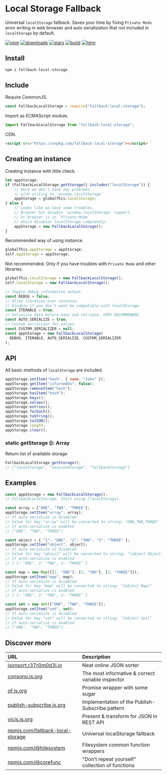 # Local Storage Fallback

Universal `localStorage` fallback.
Saves your time by fixing `Private Mode` error writing in web browser and
auto serialization that not included in `localStorage` by default.

[![npm](https://badgen.net/npm/v/fallback-local-storage?&icon=npm&label=npm&color=DD3636)](https://github.com/r37r0m0d3l/fallback-local-storage)
[![downloads](https://badgen.net/npm/dt/fallback-local-storage?&icon=terminal&label=downloads&color=009688)](https://github.com/r37r0m0d3l/fallback-local-storage)
[![stars](https://badgen.net/github/stars/r37r0m0d3l/fallback-local-storage?&icon=github&label=stars&color=ffcc33)](https://github.com/r37r0m0d3l/fallback-local-storage)
[![build](https://badgen.net/travis/r37r0m0d3l/fallback-local-storage?&icon=travis&label=build)](https://github.com/r37r0m0d3l/fallback-local-storage)
[![lgtm](https://badgen.net/lgtm/grade/g/r37r0m0d3l/fallback-local-storage?&icon=lgtm&label=lgtm:js/ts&color=00C853&v=1.5.0)](https://github.com/r37r0m0d3l/fallback-local-storage)

## Install

```bash
npm i fallback-local-storage
```

## Include

Require CommonJS.

```javascript
const FallbackLocalStorage = require("fallback-local-storage");
```

Import as ECMAScript module.

```javascript
import FallbackLocalStorage from "fallback-local-storage";
```

CDN.

```html
<script src="https://unpkg.com/fallback-local-storage"></script>
```

## Creating an instance

Creating instance with little check.

```javascript
let appStorage;
if (FallbackLocalStorage.getStorage().includes("localStorage")) {
	// Here we don't have any problems
	// with writing to `window.localStorage`
	appStorage = globalThis.localStorage;
} else {
	// Looks like we have some troubles.
	// Browser has disable `window.localStorage` support.
	// Or browser is in `Private Mode`
	// which disables localStorage completely.
	appStorage = new FallbackLocalStorage();
}
```

Recommended way of using instance.

```javascript
globalThis.appStorage = appStorage;
self.appStorage = appStorage;
```

Not recommended. Only if you have troubles with `Private Mode` and other libraries.

```javascript
globalThis.localStorage = new FallbackLocalStorage();
self.localStorage = new FallbackLocalStorage();
```

```javascript
// Toggle debug information output.
const DEBUG = false;
// Allow iteration over instance.
// Disable if you don't want be compatible with localStorage.
const ITERABLE = true;
// Serialize data before save and retrieve. VERY RECOMMENDED.
const AUTO_SERIALIZE = true;
// Custom serializer for values.
const CUSTOM_SERIALIZER = null;
const appStorage = new FallbackLocalStorage(
  DEBUG, ITERABLE, AUTO_SERIALIZE, CUSTOM_SERIALIZER
);
```

## API

All basic methods of `localStorage` are included.

```javascript
appStorage.setItem("hash", { name: "John" });
appStorage.getItem("isTurnedOn", false);
appStorage.removeItem("hash");
appStorage.hasItem("hash");
appStorage.keys();
appStorage.values();
appStorage.entries();
appStorage.forEach();
appStorage.toString();
appStorage.toJSON();
appStorage.length;
appStorage.clear();
```

### static getStorage (): Array

Return list of available storage

```javascript
FallbackLocalStorage.getStorage();
// ["localStorage", "sessionStorage", "fallbackStorage"]
```

## Examples

```javascript
const appStorage = new FallbackLocalStorage();
// FallbackLocalStorage. Start using [localStorage].

const array = ["ONE", "TWO", "THREE"];
appStorage.setItem("array", array);
// If auto-serialize is disabled
// Value for key "array" will be converted to string: "ONE,TWO,THREE"
// If auto-serialize is enabled
// ["ONE", "TWO", "THREE"]

const object = { "1": "ONE", "2": "TWO", "3": "THREE" };
appStorage.setItem("object", object);
// If auto-serialize is disabled
// Value for key "object" will be converted to string: "[object Object]"
// If auto-serialize is enabled
// { 1: "ONE", 2: "TWO", 3: "THREE" }

const map = new Map([[1, "ONE"], [2, "TWO"], [3, "THREE"]]);
appStorage.setItem("map", map);
// If auto-serialize is disabled
// Value for key "map" will be converted to string: "[object Map]"
// If auto-serialize is enabled
// { 1: "ONE", 2: "TWO", 3: "THREE" }

const set = new Set(["ONE", "TWO", "THREE"]);
appStorage.setItem("set", set);
// If auto-serialize is disabled
// Value for key "set" will be converted to string: "[object Set]"
// If auto-serialize is enabled
// ["ONE", "TWO", "THREE"]
```

## Discover more

| URL | Description |
|:---|:---|
| [jsonsort.r37r0m0d3l.io](https://r37r0m0d3l.github.io/json_sort) | Neat online JSON sorter |
| [consono.js.org](https://consono.js.org) | The most informative & correct variable inspector |
| [of.js.org](https://of.js.org) | Promise wrapper with some sugar |
| [publish-subscribe.js.org](https://publish-subscribe.js.org) | Implementation of the Publish-Subscribe pattern |
| [vicis.js.org](https://vicis.js.org) | Present & transform for JSON in REST API |
| [npmjs.com/fallback-local-storage](https://npmjs.com/package/fallback-local-storage) | Universal localStorage fallback |
| [npmjs.com/@hilesystem](https://npmjs.com/package/@hilesystem/local) | Filesystem common function wrappers |
| [npmjs.com/@corefunc](https://npmjs.com/package/@corefunc/corefunc) | "Don’t repeat yourself" collection of functions |
